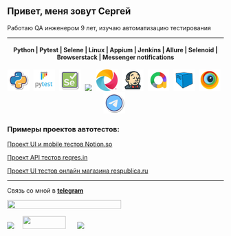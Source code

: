 ## Привет, меня зовут Сергей

Работаю QA инженером 9 лет, изучаю автоматизацию тестирования

---

<h4 align="center">Python | Pytest | Selene | Linux | Appium | Jenkins | Allure | Selenoid | Browserstack | Messenger notifications</h4>
<h4 align="center">
<img height="50" src="https://github.com/vinterbris/notion-project/blob/master/resources/images/Python.png"/>      &nbsp;
<img height="50" src="https://github.com/vinterbris/notion-project/blob/master/resources/images/Pytest.svg"/>      &nbsp;
<img height="50" src="https://github.com/vinterbris/notion-project/blob/master/resources/images/Selene.png"/>      &nbsp;
<img height="50" src="https://github.com/vinterbris/vinterbris/assets/21102027/472694ac-6ec3-4845-af93-8d7fa6ea7111"/>      &nbsp;
<img height="50" src="https://github.com/vinterbris/notion-project/blob/master/resources/images/appium.png"/>      &nbsp;
<img height="50" src="https://github.com/vinterbris/notion-project/blob/master/resources/images/jenkins.png"/>     &nbsp;
<img height="50" src="https://github.com/vinterbris/notion-project/blob/master/resources/images/allure.png"/>      &nbsp;
<img height="50" src="https://github.com/vinterbris/notion-project/blob/master/resources/images/Selenoid.svg"/>    &nbsp;
<img height="50" src="https://github.com/vinterbris/notion-project/blob/master/resources/images/browserstack.png"/>    &nbsp;
<img height="50" src="https://github.com/vinterbris/notion-project/blob/master/resources/images/telegram.png"/>    &nbsp;
</h4>

### Примеры проектов автотестов:
[Проект UI и mobile тестов Notion.so](https://github.com/vinterbris/notion-project)

[Проект API тестов reqres.in](https://github.com/vinterbris/reqres-project)

[Проект UI тестов онлайн магазина respublica.ru](https://github.com/vinterbris/respublica-project)

<!--
[Домашние задания для CS50 Python 2023](https://github.com/me50/vinterbris)

[Домашние задания для CS50 2017](https://github.com/vinterbris/Dessumiis)
-->

---
Связь со мной в [**telegram**](https://t.me/vbr_s)

<img width="265" height="20" src="https://www.codewars.com/users/vinterbris/badges/small"/>

<img height="30" src="https://github.com/vinterbris/vinterbris/assets/21102027/88679b6e-746d-455e-b07c-5fa3f26fce9b"/> &nbsp;&nbsp;&nbsp;
<img height="30" width="100" src="https://upload.wikimedia.org/wikipedia/commons/thumb/0/09/ThinkPad_Logo.svg/512px-ThinkPad_Logo.svg.png"/> &nbsp; &nbsp; &nbsp;
<img height="33" src="https://github.com/vinterbris/vinterbris/assets/21102027/8e5258ef-b5f1-4e56-9cea-aba1f20a1983"/> &nbsp; 











<!--
**vinterbris/vinterbris** is a ✨ _special_ ✨ repository because its `README.md` (this file) appears on your GitHub profile.

Here are some ideas to get you started:

- 🔭 I’m currently working on ...
- 🌱 I’m currently learning ...
- 👯 I’m looking to collaborate on ...
- 🤔 I’m looking for help with ...
- 💬 Ask me about ...
- 📫 How to reach me: ...
- 😄 Pronouns: ...
- ⚡ Fun fact: ...
-->
